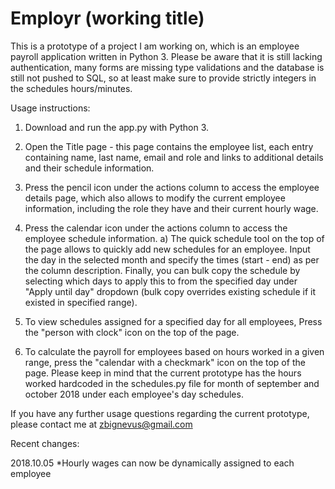 <h1>Employr (working title)</h1>

This is a prototype of a project I am working on, which is an employee payroll application written in Python 3. Please be aware that it is still lacking authentication, many forms are missing type validations and the database is still not pushed to SQL, so at least make sure to provide strictly integers in the schedules hours/minutes.

Usage instructions:

1. Download and run the app.py with Python 3.
2. Open the Title page - this page contains the employee list, each entry containing name, last name, email and role and links to additional details and their schedule information.
3. Press the pencil icon under the actions column to access the employee details page, which also allows to modify the current employee information, including the role they have and their current hourly wage.
4. Press the calendar icon under the actions column to access the employee schedule information.
a) The quick schedule tool on the top of the page allows to quickly add new schedules for an employee. Input the day in the selected month and specify the times (start - end) as per the column description. Finally, you can bulk copy the schedule by selecting which days to apply this to from the specified day under "Apply until day" dropdown (bulk copy overrides existing schedule if it existed in specified range).
5. To view schedules assigned for a specified day for all employees, Press the "person with clock" icon on the top of the page.

6. To calculate the payroll for employees based on hours worked in a given range, press the "calendar with a checkmark" icon on the top of the page. Please keep in mind that the current prototype has the hours worked hardcoded in the schedules.py file for month of september and october 2018 under each employee's day schedules. 


If you have any further usage questions regarding the current prototype, please contact me at zbignevus@gmail.com


Recent changes:

2018.10.05
*Hourly wages can now be dynamically assigned to each employee
